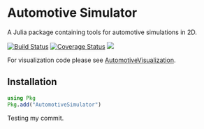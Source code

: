 # Automotive Simulator

A Julia package containing tools for automotive simulations in 2D.

[![Build Status](https://travis-ci.org/sisl/AutomotiveSimulator.jl.svg?branch=master)](https://travis-ci.org/sisl/AutomotiveSimulator.jl)
[![Coverage Status](https://coveralls.io/repos/github/sisl/AutomotiveSimulator.jl/badge.svg?branch=master)](https://coveralls.io/github/sisl/AutomotiveSimulator.jl?branch=master)
[![](https://img.shields.io/badge/docs-dev-blue.svg)](https://sisl.github.io/AutomotiveSimulator.jl/dev)

For visualization code please see [AutomotiveVisualization](https://github.com/sisl/AutomotiveVisualization.jl).

## Installation

```julia
using Pkg
Pkg.add("AutomotiveSimulator")
```
Testing my commit.
